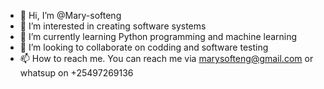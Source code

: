 - 👋 Hi, I’m @Mary-softeng
- 👀 I’m interested in creating software systems
- 🌱 I’m currently learning Python programming and machine learning
- 💞️ I’m looking to collaborate on codding and software testing
- 📫 How to reach me. You can reach me via marysofteng@gmail.com or whatsup on +25497269136

<!---
Mary-softeng/Mary-softeng is a ✨ special ✨ repository because its `README.md` (this file) appears on your GitHub profile.
You can click the Preview link to take a look at your changes.
--->
